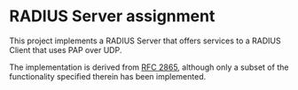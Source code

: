 # RADIUS Server assignment
This project implements a RADIUS Server that offers services to a RADIUS Client that uses PAP over UDP.

The implementation is derived from [RFC 2865](https://datatracker.ietf.org/doc/html/rfc2865),
although only a subset of the functionality specified therein has been implemented.